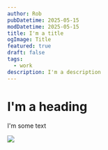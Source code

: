 ```yaml
---
author: Rob
pubDatetime: 2025-05-15
modDatetime: 2025-05-15
title: I'm a title
ogImage: Title
featured: true
draft: false
tags:
  - work
description: I'm a description
---
```

# I'm a heading

I'm some text

![](/home-hero-main-1%20(1).webp)